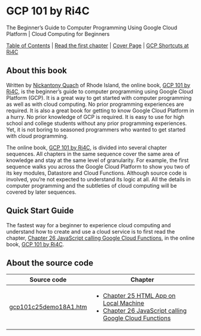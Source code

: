 # GCP 101 by Ri4C
The Beginner’s Guide to Computer Programming Using Google Cloud Platform | Cloud Computing for Beginners

[Table of Contents](https://ri4c.com/gcp101/toc/) | [Read the first chapter](https://ri4c.com/gcp101-chapter-11-using-google-cloud-code-editor/) | [Cover Page](https://ri4c.com/gcp101/) | [GCP Shortcuts at Ri4C](https://ri4c.com/gcp/)

## About this book
Written by [Nickantony Quach](https://ri4c.com/quach/) of Rhode Island, the online book, [GCP 101 by Ri4C](https://ri4c.com/gcp101/), is the beginner’s guide to computer programming using Google Cloud Platform (GCP). It is a great way to get started with computer programming as well as with cloud computing. No prior programming experiences are required. It is also a great book for getting to know Google Cloud Platform in a hurry. No prior knowledge of GCP is required. It is easy to use for high school and college students without any prior programming experiences. Yet, it is not boring to seasoned programmers who wanted to get started with cloud programming.

The online book, [GCP 101 by Ri4C](https://ri4c.com/gcp101/), is divided into several chapter sequences. All chapters in the same sequence cover the same area of knowledge and stay at the same level of granularity. For example, the first sequence walks you across the Google Cloud Platform to show you two of its key modules, Datastore and Cloud Functions. Although source code is involved, you’re not expected to understand its logic at all. All the details in computer programming and the subtleties of cloud computing will be covered by later sequences.

## Quick Start Guide
The fastest way for a beginner to experience cloud computing and understand how to create and use a cloud service is to first read the chapter, [Chapter 26 JavaScript calling Google Cloud Functions](https://ri4c.com/gcp101-chapter-26-javascript-calling-google-cloud-functions/), in the online book, [GCP 101 by Ri4C](https://ri4c.com/gcp101/).

## About the source code
| Source code  | Chapter  |  
|---|---|
| [gcp101c25demo18A1.htm](https://github.com/ri4c/GCP101/blob/master/gcp101c25demo18A1.htm)  | <ul><li>[Chapter 25 HTML App on Local Machine](https://ri4c.com/gcp101-chapter-25-html-app-on-local-machine/)</li><li>[Chapter 26 JavaScript calling Google Cloud Functions](https://ri4c.com/gcp101-chapter-26-javascript-calling-google-cloud-functions/)</li></ul>|
